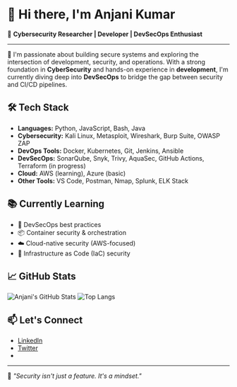 # 👋 Hi there, I'm Anjani Kumar

🎯 **Cybersecurity Researcher | Developer | DevSecOps Enthusiast**

---

🚀 I'm passionate about building secure systems and exploring the intersection of development, security, and operations. With a strong foundation in **CyberSecurity** and hands-on experience in **development**, I'm currently diving deep into **DevSecOps** to bridge the gap between security and CI/CD pipelines.

## 🛠️ Tech Stack

- **Languages:** Python, JavaScript, Bash, Java
- **Cybersecurity:** Kali Linux, Metasploit, Wireshark, Burp Suite, OWASP ZAP
- **DevOps Tools:** Docker, Kubernetes, Git, Jenkins, Ansible
- **DevSecOps:** SonarQube, Snyk, Trivy, AquaSec, GitHub Actions, Terraform (in progress)
- **Cloud:** AWS (learning), Azure (basic)
- **Other Tools:** VS Code, Postman, Nmap, Splunk, ELK Stack

## 📚 Currently Learning

- 🔐 DevSecOps best practices
- 📦 Container security & orchestration
- ☁️ Cloud-native security (AWS-focused)
- 📜 Infrastructure as Code (IaC) security

## 📈 GitHub Stats

![Anjani's GitHub Stats](https://github-readme-stats.vercel.app/api?username=Anjani0211&show_icons=true&theme=radical)
![Top Langs](https://github-readme-stats.vercel.app/api/top-langs/?username=Anjani0211&layout=compact&theme=radical)

## 📫 Let's Connect

- [LinkedIn](https://linkedin.com/in/Anjani0211)
- [Twitter](https://twitter.com/Anjani0211)
- [Email]: anjani.textme@gmail.com

---

🌱 *"Security isn't just a feature. It's a mindset."*



<!---
Anjani0211/Anjani0211 is a ✨ special ✨ repository because its `README.md` (this file) appears on your GitHub profile.
You can click the Preview link to take a look at your changes.
--->
